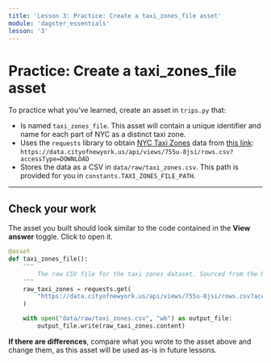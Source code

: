 ```yaml
---
title: 'Lesson 3: Practice: Create a taxi_zones_file asset'
module: 'dagster_essentials'
lesson: '3'
---
```


# Practice: Create a taxi_zones_file asset

To practice what you’ve learned, create an asset in `trips.py` that:

- Is named `taxi_zones_file`. This asset will contain a unique identifier and name for each part of NYC as a distinct taxi zone.
- Uses the `requests` library to obtain [NYC Taxi Zones](https://data.cityofnewyork.us/Transportation/NYC-Taxi-Zones/d3c5-ddgc) data from [this link](https://data.cityofnewyork.us/api/views/755u-8jsi/rows.csv?accessType=DOWNLOAD): `https://data.cityofnewyork.us/api/views/755u-8jsi/rows.csv?accessType=DOWNLOAD`
- Stores the data as a CSV in `data/raw/taxi_zones.csv`. This path is provided for you in `constants.TAXI_ZONES_FILE_PATH`.

---

## Check your work

The asset you built should look similar to the code contained in the **View answer** toggle. Click to open it.

```python
@asset
def taxi_zones_file():
    """
        The raw CSV file for the taxi zones dataset. Sourced from the NYC Open Data portal.
    """
    raw_taxi_zones = requests.get(
        "https://data.cityofnewyork.us/api/views/755u-8jsi/rows.csv?accessType=DOWNLOAD"
    )

    with open("data/raw/taxi_zones.csv", "wb") as output_file:
        output_file.write(raw_taxi_zones.content)
```

**If there are differences**, compare what you wrote to the asset above and change them, as this asset will be used as-is in future lessons.
